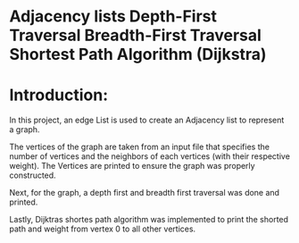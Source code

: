 Adjacency lists
Depth-First Traversal
Breadth-First Traversal
Shortest Path Algorithm (Dijkstra)
======

Introduction:
======

In this project, an edge List is used to create an Adjacency list to represent a
graph.

The vertices of the graph are taken from an input file that specifies the 
number of vertices and the neighbors of each vertices (with their respective 
weight).
The Vertices are printed to ensure the graph was properly constructed. 

Next, for the graph, a depth first and breadth first traversal was done and 
printed.

Lastly, Dijktras shortes path algorithm was implemented to print the shorted 
path and weight from vertex 0 to all other vertices.  